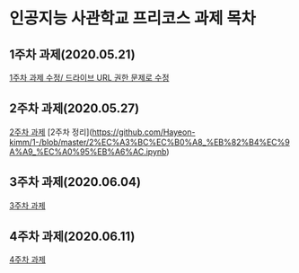 # 인공지능 사관학교 프리코스 과제 목차

## 1주차 과제(2020.05.21)
[1주차 과제 수정/ 드라이브 URL 권한 문제로 수정](https://github.com/Hayeon-kimm/1-/blob/master/1%EC%A3%BC%EC%B0%A8%20%EA%B3%BC%EC%A0%9C.pdf)
## 2주차 과제(2020.05.27)
[2주차 과제](https://github.com/Hayeon-kimm/1-/blob/master/2%E1%84%8C%E1%85%AE%E1%84%8E%E1%85%A1%E1%84%80%E1%85%AA%E1%84%8C%E1%85%A6_ipynb%EC%9D%98_%EC%82%AC%EB%B3%B8%EC%9D%98_%EC%82%AC%EB%B3%B8.ipynb)
\[2주차 정리](https://github.com/Hayeon-kimm/1-/blob/master/2%EC%A3%BC%EC%B0%A8_%EB%82%B4%EC%9A%A9_%EC%A0%95%EB%A6%AC.ipynb)
## 3주차 과제(2020.06.04)
[3주차 과제](https://github.com/Hayeon-kimm/1-/blob/master/3%EC%A3%BC%EC%B0%A8_%EA%B3%BC%EC%A0%9C%EC%9D%98_%EC%82%AC%EB%B3%B8.ipynb)
## 4주차 과제(2020.06.11)
[4주차 과제](https://github.com/Hayeon-kimm/1-/blob/master/4%EC%A3%BC%EC%B0%A8_%EA%B3%BC%EC%A0%9C_ipynb%EC%9D%98_%EC%82%AC%EB%B3%B8.ipynb)
